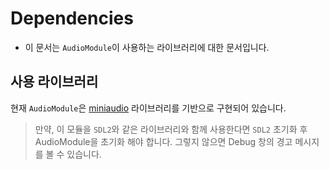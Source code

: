 # Dependencies
- 이 문서는 `AudioModule`이 사용하는 라이브러리에 대한 문서입니다.


## 사용 라이브러리

현재 `AudioModule`은 [miniaudio](https://miniaud.io/index.html) 라이브러리를 기반으로 구현되어 있습니다.

> 만약, 이 모듈을 `SDL2`와 같은 라이브러리와 함께 사용한다면 `SDL2` 초기화 후 AudioModule을 초기화 해야 합니다. 그렇지 않으면 Debug 창의 경고 메시지를 볼 수 있습니다.
